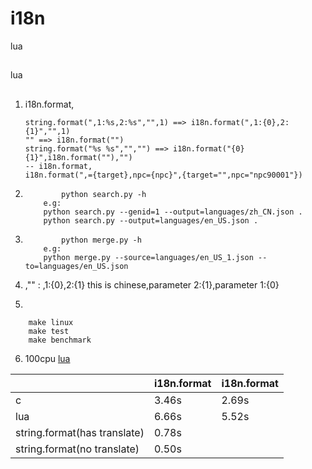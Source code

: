 i18n
=====

 lua

## 
lua

## 
1. i18n.format,
	```
	string.format(",1:%s,2:%s","",1) ==> i18n.format(",1:{0},2:{1}","",1)
	"" ==> i18n.format("")
	string.format("%s %s","","") ==> i18n.format("{0} {1}",i18n.format(""),"")
	-- i18n.format,
	i18n.format(",={target},npc={npc}",{target="",npc="npc90001"})
	```
2. 
	```
        	python search.py -h
		e.g:
		python search.py --genid=1 --output=languages/zh_CN.json .
		python search.py --output=languages/en_US.json .
	```

3. 
	```
        	python merge.py -h
		e.g:
		python merge.py --source=languages/en_US_1.json --to=languages/en_US.json
	```

4. ,""
	:
	,1:{0},2:{1}	this is chinese,parameter 2:{1},parameter 1:{0}

5. 
```
	make linux
	make test
	make benchmark
```

6. 100cpu
[lua](https://github.com/sundream/lua-i18n/releases/tag/1.0.1)

|                         | i18n.format    | i18n.format
|---------------------------  | --------------------- | ---------------
|c                        | 3.46s                 | 2.69s 
|lua                      | 6.66s                 | 5.52s
|string.format(has translate) | 0.78s                 | 
|string.format(no translate) | 0.50s                 | 